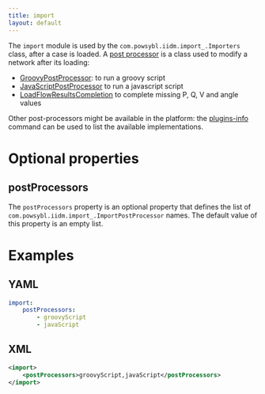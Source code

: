 ```yaml
---
title: import
layout: default
---
```


The `import` module is used by the `com.powsybl.iidm.import_.Importers` class, after a case is loaded. A
[post processor](../../iidm/importer/post-processor/index.md) is a class used to modify a network after its loading:
- [GroovyPostProcessor](../../iidm/importer/post-processor/GroovyScriptPostProcessor.md): to run a groovy script 
- [JavaScriptPostProcessor](../../iidm/importer/post-processor/JavaScriptPostProcessor.md) to run a javascript script
- [LoadFlowResultsCompletion](../../iidm/importer/post-processor/LoadFlowResultsCompletionPostProcessor.md) to complete
missing P, Q, V and angle values

Other post-processors might be available in the platform: the [plugins-info](../../tools/plugins-info.md) command can be
used to list the available implementations. 

# Optional properties

## postProcessors
The `postProcessors` property is an optional property that defines the list of `com.powsybl.iidm.import_.ImportPostProcessor`
names. The default value of this property is an empty list.

# Examples

## YAML
```yaml
import:
    postProcessors:
        - groovyScript
        - javaScript
```

## XML
```xml
<import>
    <postProcessors>groovyScript,javaScript</postProcessors>
</import>
```
